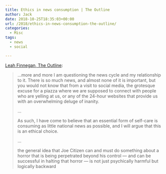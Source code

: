 ```yaml
---
title: Ethics in news consumption | The Outline
author: Jack
date: 2018-10-25T18:35:03+00:00
url: /2018/ethics-in-news-consumption-the-outline/
categories:
  - Misc
tags:
  - news
  - social

---
```

[Leah Finnegan, The Outline][1]:

> &#8230;more and more I am questioning the news cycle and my relationship to it. There is so much news, and almost none of it is important, but you would not know that from a visit to social media, the grotesque excuse for a piazza where we are supposed to connect with people who are yelling at us, or any of the 24-hour websites that provide us with an overwhelming deluge of inanity.
> 
> &#8230;
> 
> As such, I have come to believe that an essential form of self-care is consuming as little national news as possible, and I will argue that this is an ethical choice.
> 
> &#8230;
> 
> the general idea that Joe Citizen can and must do something about a horror that is being perpetrated beyond his control — and can be successful in halting that horror — is not just psychically harmful but logically backward

 [1]: https://theoutline.com/post/6447/ethics-in-news-consumption?zd=1&zi=t5thoepc